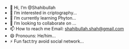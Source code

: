 - 👋 Hi, I’m @Shahibullah
- 👀 I’m interested in criptography...
- 🌱 I’m currently learning Phyton...
- 💞️ I’m looking to collaborate on ...
- 📫 How to reach me Email: shahibullah.shah@gmail.com
- 😄 Pronouns: He/him...
- ⚡ Fun fact:try avoid social network...

<!---
Shahibullah/Shahibullah is a ✨ special ✨ repository because its `README.md` (this file) appears on your GitHub profile.
You can click the Preview link to take a look at your changes.
--->
